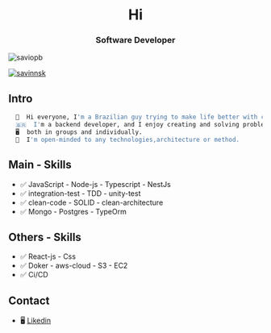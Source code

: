 <h1 align="center">Hi
</h1>
<h3 align="center">Software Developer</h3>

<p align="left"> <img src="https://komarev.com/ghpvc/?username=saviopb&label=Profile%20views&color=0e75b6&style=flat" alt="saviopb" /> </p>


<p align="left"> <a href="https://twitter.com/savinnsk" target="blank"><img src="https://img.shields.io/twitter/follow/savinnsk?logo=twitter&style=for-the-badge" alt="savinnsk" /></a> </p>

## Intro

```zsh 
  🧑  Hi everyone, I'm a Brazilian guy trying to make life better with code...
  🇧🇷  I'm a backend developer, and I enjoy creating and solving problems,
  🖥️  both in groups and individually.
  🤯  I'm open-minded to any technologies,architecture or method.
```

## Main - Skills 

- ✅  JavaScript - Node-js - Typescript - NestJs
- ✅  integration-test - TDD -  unity-test 
- ✅  clean-code - SOLID - clean-architecture
- ✅  Mongo - Postgres - TypeOrm 


## Others - Skills

- ✅  React-js - Css 
- ✅  Doker - aws-cloud - S3 - EC2
- ✅  Ci/CD


## Contact


- 🖥️ [Likedin](https://www.linkedin.com/in/s%C3%A1vio-b-b739a518a)





